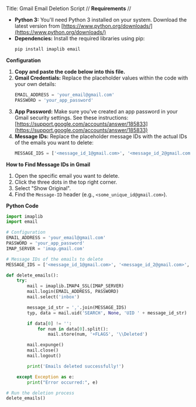 Title: Gmail Email Deletion Script
//
**Requirements**
//
* **Python 3:** You'll need Python 3 installed on your system. Download the latest version from [https://www.python.org/downloads/](https://www.python.org/downloads/)
* **Dependencies:** Install the required libraries using pip:
    ```bash
    pip install imaplib email
    ```

**Configuration**

1. **Copy and paste the code below into this file.**
2. **Gmail Credentials:** Replace the placeholder values within the code with your own details:
    ```python
    EMAIL_ADDRESS = 'your_email@gmail.com'  
    PASSWORD = 'your_app_password'  
    ```
3. **App Password:**  Make sure you've created an app password in your Gmail security settings. See these instructions: [https://support.google.com/accounts/answer/185833](https://support.google.com/accounts/answer/185833)
4. **Message IDs:** Replace the placeholder message IDs with the actual IDs of the emails you want to delete:
    ```python
    MESSAGE_IDS = ['<message_id_1@gmail.com>', '<message_id_2@gmail.com>', ...]
    ```

**How to Find Message IDs in Gmail**

1.  Open the specific email you want to delete.
2.  Click the three dots in the top right corner.
3.  Select "Show Original".
4.  Find the `Message-ID` header (e.g., `<some_unique_id@gmail.com>`).

**Python Code**

```python
import imaplib
import email

# Configuration
EMAIL_ADDRESS = 'your_email@gmail.com'  
PASSWORD = 'your_app_password'  
IMAP_SERVER = 'imap.gmail.com' 

# Message IDs of the emails to delete 
MESSAGE_IDS = ['<message_id_1@gmail.com>', '<message_id_2@gmail.com>', ...]  

def delete_emails():
    try:
        mail = imaplib.IMAP4_SSL(IMAP_SERVER)
        mail.login(EMAIL_ADDRESS, PASSWORD)
        mail.select('inbox')

        message_id_str = ','.join(MESSAGE_IDS) 
        typ, data = mail.uid('SEARCH', None, 'UID ' + message_id_str) 

        if data[0] != '':
            for num in data[0].split():
                mail.store(num, '+FLAGS', '\\Deleted')

        mail.expunge()
        mail.close()
        mail.logout()

        print('Emails deleted successfully!')

    except Exception as e:
        print("Error occurred:", e)

# Run the deletion process
delete_emails()

